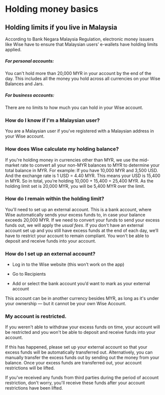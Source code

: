 # Holding money basics  
## Holding limits if you live in Malaysia  
According to Bank Negara Malaysia Regulation, electronic money issuers like Wise have to ensure that Malaysian users’ e-wallets have holding limits applied. 

##### For personal accounts:

You can't hold more than 20,000 MYR in your account by the end of the day. This includes all the money you hold across all currencies on your Wise Balances and Jars. 

##### For business accounts:

There are no limits to how much you can hold in your Wise account. 

### How do I know if I'm a Malaysian user?

You are a Malaysian user if you've registered with a Malaysian address in your Wise account. 

### **How does Wise calculate my holding balance?**

If you're holding money in currencies other than MYR, we use the mid-market rate to convert all your non-MYR balances to MYR to determine your total balance in MYR. For example: If you have 10,000 MYR and 3,500 USD. And the exchange rate is 1 USD = 4.40 MYR. This means your USD is 15,400 in MYR. So in total, you’re holding 10,000 + 15,400 = 25,400 MYR. As the holding limit set is 20,000 MYR, you will be 5,400 MYR over the limit.

###  **How do I remain within the holding limit?**

You'll need to set up an external account. This is a bank account, where Wise automatically sends your excess funds to, in case your balance exceeds 20,000 MYR. If we need to convert your funds to send your excess funds out, we will apply the _usual fees_. If you don't have an external account set up and you still have excess funds at the end of each day, we’ll have to restrict your account to remain compliant. You won't be able to deposit and receive funds into your account. 

### **How do I set up an external account?**

  * Log in to the Wise website (this won’t work on the app)

  * Go to Recipients 

  * Add or select the bank account you’d want to mark as your external account




This account can be in another currency besides MYR, as long as it's under your ownership — but it cannot be your own Wise Account.

###  **My account is restricted.**

If you weren't able to withdraw your excess funds on time, your account will be restricted and you won't be able to deposit and receive funds into your account. 

If this has happened, please set up your external account so that your excess funds will be automatically transferred out. Alternatively, you can manually transfer the excess funds out by sending out the money from your balance. Once your excess funds are transferred out, your account restrictions will be lifted.

If you've received any funds from third parties during the period of account restriction, don't worry, you'll receive these funds after your account restrictions have been lifted.